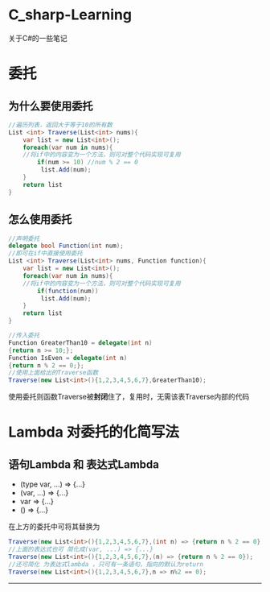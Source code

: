 # C_sharp-Learning
关于C#的一些笔记
# 委托
## 为什么要使用委托
```C#
//遍历列表，返回大于等于10的所有数
List <int> Traverse(List<int> nums){
    var list = new List<int>();
    foreach(var num in nums){
    //将if中的内容变为一个方法，则可对整个代码实现可复用
        if(num >= 10) //num % 2 == 0
         list.Add(num);
    }
    return list
}
```
## 怎么使用委托
```C# 
//声明委托
delegate bool Function(int num);
//即可在if中直接使用委托
List <int> Traverse(List<int> nums, Function function){
    var list = new List<int>();
    foreach(var num in nums){
    //将if中的内容变为一个方法，则可对整个代码实现可复用
        if(function(num))
         list.Add(num);
    }
    return list
}
```

```C#
//传入委托
Function GreaterThan10 = delegate(int n)
{return n >= 10;};
Function IsEven = delegate(int n)
{return n % 2 == 0;};
//使用上面给出的Traverse函数
Traverse(new List<int>(){1,2,3,4,5,6,7},GreaterThan10);
```
使用委托则函数Traverse被**封闭**住了，复用时，无需该表Traverse内部的代码     

# Lambda 对**委托**的化简写法
## 语句Lambda 和 表达式Lambda
* (type var, ...) => {...}  
* (var, ...) => {...}  
* var => {...}  
* () => {...}

在上方的委托中可将其替换为
```C#
Traverse(new List<int>(){1,2,3,4,5,6,7},(int n) => {return n % 2 == 0});
//上面的表达式也可 简化成(var, ...) => {...} 
Traverse(new List<int>(){1,2,3,4,5,6,7},(n) => {return n % 2 == 0});
//还可简化 为表达式lambda ，只可有一条语句，指向的默认为return
Traverse(new List<int>(){1,2,3,4,5,6,7},n => n%2 == 0);
```

********************
